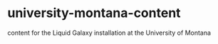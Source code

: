 # university-montana-content
content for the Liquid Galaxy installation at the University of Montana
